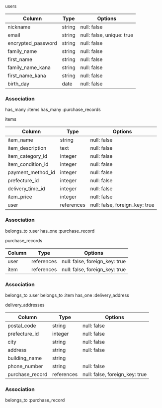 users

|Column                       |Type   |Options                      |
|-----------------------------|-------|-----------------------------|
|nickname                     |string |null: false                  |
|email                        |string |null: false, unique: true    |
|encrypted_password           |string |null: false                  |
|family_name                  |string |null: false                  |
|first_name                   |string |null: false                  |
|family_name_kana             |string |null: false                  |
|first_name_kana              |string |null: false                  |
|birth_day                    |date   |null: false                  |




### Association
has_many :items
has_many :purchase_records

items

|Column                          |Type     |Options                             |
|--------------------------------|---------|------------------------------------|
|item_name                       |string    |null: false                        |
|item_description                |text      |null: false                        |
|item_category_id                |integer   |null: false                        |
|item_condition_id               |integer   |null: false                        |
|payment_method_id               |integer   |null: false                        |
|prefecture_id                   |integer   |null: false                        |
|delivery_time_id                |integer   |null: false                        |
|item_price                      |integer   |null: false                        |
|user                            |references|null: false, foreign_key: true     |

### Association
belongs_to :user
has_one :purchase_record

purchase_records

|Column                   |Type       |Options                            |
|-------------------------|-----------|-----------------------------------|
|user                     |references |null: false, foreign_key: true     |
|item                     |references |null: false, foreign_key: true     |

### Association
belongs_to :user
belongs_to :item
has_one :delivery_address

delivery_addresses

|Column                       |Type      |Options                            |
|-----------------------------|----------|-----------------------------------|
|postal_code                  |string    |null: false                        |
|prefecture_id                   |integer   |null: false                        |
|city                         |string    |null: false                        |
|address                      |string    |null: false                        |
|building_name                |string    |                                   |
|phone_number                 |string    |null: false                        |
|purchase_record              |references|null: false, foreign_key: true     |

### Association
belongs_to :purchase_record

